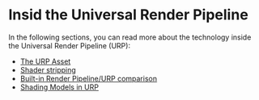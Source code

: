 # Insid the Universal Render Pipeline

In the following sections, you can read more about the technology inside the Universal Render Pipeline (URP):

- [The URP Asset](universalrp-asset.md)
- [Shader stripping](shader-stripping.md)
- [Built-in Render Pipeline/URP comparison](universalrp-builtin-feature-comparison.md)
- [Shading Models in URP](shading-model.md)


